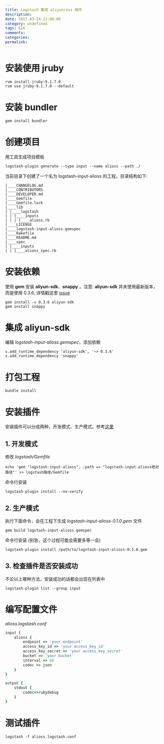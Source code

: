 ```yaml
---
title: Logstash 集成 aliyun/oss 插件
description:
date: 2017-03-24 12:00:00
category: undefined
tags: ELK
comments:
categories:
permalink:
---
```



# 安装使用 **jruby**
    
```shell
rvm install jruby-9.1.7.0
rvm use jruby-9.1.7.0 --default
```
    
# 安装 **bundler** 

```shell
gem install bundler
```

# 创建项目

用工具生成项目模板

```shell
logstash-plugin generate --type input --name alioss --path ./
```
    
当前目录下创建了一个名为 logstash-input-alioss 的工程，目录结构如下:
    
```shell
|____CHANGELOG.md
|____CONTRIBUTORS
|____DEVELOPER.md
|____Gemfile
|____Gemfile.lock
|____lib
| |____logstash
| | |____inputs
| | | |____alioss.rb
|____LICENSE
|____logstash-input-alioss.gemspec
|____Rakefile
|____README.md
|____spec
| |____inputs
| | |____alioss_spec.rb
```
    
# 安装依赖

使用 **gem** 安装 **aliyun-sdk**、**snappy** 。注意: **aliyun-sdk** 并未使用最新版本，而是使用 0.3.6, 详情戳这里 [issue](https://github.com/aliyun/aliyun-oss-ruby-sdk/issues/40)

```shell
gem install -v 0.3.6 aliyun-sdk
gem install snappy
```

# 集成 **aliyun-sdk**

编辑 _logstash-input-alioss.gemspec_，添加依赖

```shell
s.add_runtime_dependency 'aliyun-sdk', '~> 0.3.6'
s.add_runtime_dependency 'snappy'
```

# 打包工程 

```shell
bundle install
```

# 安装插件

安装插件可以分成两种，开发模式、生产模式。参考[这里](https://github.com/Wondermall/logstash-input-google-cloud-pubsub)

## 1. 开发模式

修改 _logstash/Gemfile_ 
        
```shell
echo 'gem "logstash-input-alioss", :path => "logstash-input-alioss绝对路径"' >> logstash路径/Gemfile
```
        
命令行安装
        
```shell
logstash-plugin install --no-verify
```
    
## 2. 生产模式

执行下面命令，会在工程下生成 _logstash-input-alioss-0.1.0.gem_ 文件

```shell
gem build logstash-input-alioss.gemspec
```

命令行安装 (别急，这个过程可能会需要多等一会)

```shell
logstash-plugin install /path/to/logstash-input-alioss-0.1.0.gem
```

## 3. 检查插件是否安装成功

不论以上哪种方法，安装成功的话都会出现在列表中

```shell
logstash-plugin list --group input
```

# 编写配置文件 
_alioss.logstash.conf_
    
```ruby
input {
    alioss {
        endpoint => 'your endpoint'
        access_key_id => 'your access_key_id'
        access_key_secret => 'your access_key_secret'
        bucket => 'your bucket'
        interval => 60
        codec => json
    }
}

output {
    stdout {
        codec=>rubydebug
    }
}
```

# 测试插件
    
```shell
logstash -f alioss.logstash.conf
```

